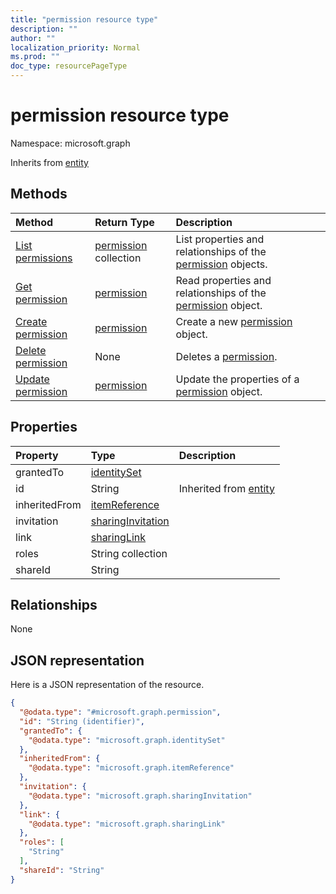 ```yaml
---
title: "permission resource type"
description: ""
author: ""
localization_priority: Normal
ms.prod: ""
doc_type: resourcePageType
---
```


# permission resource type


Namespace: microsoft.graph




Inherits from [entity](../resources/entity.md)

## Methods
|Method|Return Type|Description|
|:---|:---|:---|
|[List permissions](../api/permission-list.md)|[permission](../resources/permission.md) collection|List properties and relationships of the [permission](../resources/permission.md) objects.|
|[Get permission](../api/permission-get.md)|[permission](../resources/permission.md)|Read properties and relationships of the [permission](../resources/permission.md) object.|
|[Create permission](../api/permission-create.md)|[permission](../resources/permission.md)|Create a new [permission](../resources/permission.md) object.|
|[Delete permission](../api/permission-delete.md)|None|Deletes a [permission](../resources/permission.md).|
|[Update permission](../api/permission-update.md)|[permission](../resources/permission.md)|Update the properties of a [permission](../resources/permission.md) object.|

## Properties
|Property|Type|Description|
|:---|:---|:---|
|grantedTo|[identitySet](../resources/identityset.md)||
|id|String| Inherited from [entity](../resources/entity.md)|
|inheritedFrom|[itemReference](../resources/itemreference.md)||
|invitation|[sharingInvitation](../resources/sharinginvitation.md)||
|link|[sharingLink](../resources/sharinglink.md)||
|roles|String collection||
|shareId|String||

## Relationships
None

## JSON representation
Here is a JSON representation of the resource.
<!-- {
  "blockType": "resource",
  "keyProperty": "id",
  "@odata.type": "microsoft.graph.permission",
  "baseType": "microsoft.graph.entity",
  "openType": false
}
-->
``` json
{
  "@odata.type": "#microsoft.graph.permission",
  "id": "String (identifier)",
  "grantedTo": {
    "@odata.type": "microsoft.graph.identitySet"
  },
  "inheritedFrom": {
    "@odata.type": "microsoft.graph.itemReference"
  },
  "invitation": {
    "@odata.type": "microsoft.graph.sharingInvitation"
  },
  "link": {
    "@odata.type": "microsoft.graph.sharingLink"
  },
  "roles": [
    "String"
  ],
  "shareId": "String"
}
```

